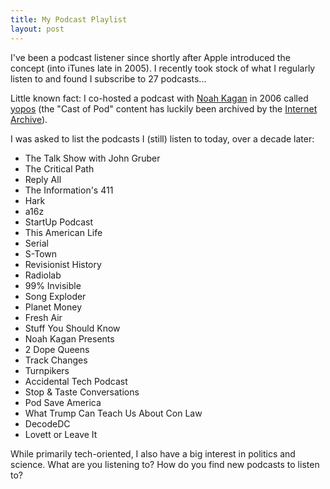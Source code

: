 ```yaml
---
title: My Podcast Playlist
layout: post
---
```


I've been a podcast listener since shortly after Apple introduced the concept (into iTunes late in 2005). I recently took stock of what I regularly listen to and found I subscribe to 27 podcasts...

Little known fact: I co-hosted a podcast with [Noah Kagan](http://okdork.com/) in 2006 called [yopos](https://web.archive.org/web/*/yopos.com) (the "Cast of Pod" content has luckily been archived by the [Internet Archive](https://web.archive.org/web/20060719023806/http://yopos.com:80/2006/07/06/cast-of-pod-4-ken-lay-pennies-and-ads/)).

I was asked to list the podcasts I (still) listen to today, over a decade later:

- The Talk Show with John Gruber
- The Critical Path
- Reply All
- The Information's 411
- Hark
- a16z
- StartUp Podcast
- This American Life
- Serial
- S-Town
- Revisionist History
- Radiolab
- 99% Invisible
- Song Exploder
- Planet Money
- Fresh Air
- Stuff You Should Know
- Noah Kagan Presents
- 2 Dope Queens
- Track Changes
- Turnpikers
- Accidental Tech Podcast
- Stop & Taste Conversations
- Pod Save America
- What Trump Can Teach Us About Con Law
- DecodeDC
- Lovett or Leave It

While primarily tech-oriented, I also have a big interest in politics and science. What are you listening to? How do you find new podcasts to listen to?

